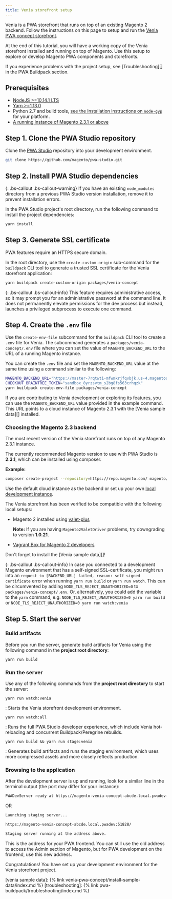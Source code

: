 ```yaml
---
title: Venia storefront setup
---
```


Venia is a PWA storefront that runs on top of an existing Magento 2 backend.
Follow the instructions on this page to setup and run the [Venia PWA concept storefront][].

At the end of this tutorial, you will have a working copy of the Venia storefront installed and running on top of Magento.
Use this setup to explore or develop Magento PWA components and storefronts.

If you experience problems with the project setup, see [Troubleshooting][] in the PWA Buildpack section.

## Prerequisites

-   [NodeJS >=10.14.1 LTS](https://nodejs.org/en/)
-   [Yarn >=1.13.0](https://yarnpkg.com)
-   Python 2.7 and build tools, [see the Installation instructions on `node-gyp`](https://github.com/nodejs/node-gyp#installation) for your platform.
-   [A running instance of Magento 2.3.1 or above](#choosing-the-magento-23-backend)

## Step 1. Clone the PWA Studio repository

Clone the [PWA Studio][] repository into your development environment.

``` sh
git clone https://github.com/magento/pwa-studio.git
```

## Step 2. Install PWA Studio dependencies

{: .bs-callout .bs-callout-warning}
If you have an existing `node_modules` directory from a previous PWA Studio version installation, remove it to prevent installation errors.

In the PWA Studio project's root directory, run the following command to install the project dependencies:

``` sh
yarn install
```

## Step 3. Generate SSL certificate

PWA features require an HTTPS secure domain.

In the root directory, use the `create-custom-origin` sub-command for the `buildpack` CLI tool to generate a trusted SSL certificate for the Venia storefront application:

```sh
yarn buildpack create-custom-origin packages/venia-concept
```

{: .bs-callout .bs-callout-info}
This feature requires administrative access, so
it may prompt you for an administrative password at the command line.
It does not permanently elevate permissions for the dev process but instead, launches a privileged subprocess to execute one command.

## Step 4. Create the `.env` file

Use the `create-env-file` subcommand for the `buildpack` CLI tool to create a `.env` file for Venia.
The subcommand generates a `packages/venia-concept/.env` file where you can set the value of `MAGENTO_BACKEND_URL` to the URL of a running Magento instance.

You can create the `.env` file and set the `MAGENTO_BACKEND_URL` value at the same time using a command similar to the following:

```sh
MAGENTO_BACKEND_URL="https://master-7rqtwti-mfwmkrjfqvbjk.us-4.magentosite.cloud/"
CHECKOUT_BRAINTREE_TOKEN="sandbox_8yrzsvtm_s2bg8fs563crhqzk"
yarn buildpack create-env-file packages/venia-concept
```

If you are contributing to Venia development or exploring its features, you can use the `MAGENTO_BACKEND_URL` value provided in the example command.
This URL points to a cloud instance of Magento 2.3.1 with the [Venia sample data][] installed.

### Choosing the Magento 2.3 backend

The most recent version of the Venia storefront runs on top of any Magento 2.3.1 instance.

The currently recommended Magento version to use with PWA Studio is **2.3.1**, which can be installed using composer.

**Example:**

```sh
composer create-project --repository=https://repo.magento.com/ magento/project-community-edition:2.3.1 [destination directory]
```

Use the default cloud instance as the backend or set up your own [local development instance][].

The Venia storefront has been verified to be compatible with the following local setups:

-   Magento 2 installed using [valet-plus][]

    **Note:** If you are having `Magento2ValetDriver` problems, try downgrading to version **1.0.21**.

-   [Vagrant Box for Magento 2 developers][]

Don't forget to install the [Venia sample data][]!

{: .bs-callout .bs-callout-info}
In case you connected to a development Magento environment that has a self-signed SSL-certificate, you might run into an `request to [BACKEND_URL] failed, reason: self signed certificate` error when running `yarn run build` or `yarn run watch`.
This can be circumvented by adding `NODE_TLS_REJECT_UNAUTHORIZED=0` to `packages/venia-concept/.env`.
Or, alternatively, you could add the variable to the `yarn` command, e.g. `NODE_TLS_REJECT_UNAUTHORIZED=0 yarn run build` or `NODE_TLS_REJECT_UNAUTHORIZED=0 yarn run watch:venia`

## Step 5. Start the server

### Build artifacts

Before you run the server, generate build artifacts for Venia using the following command in the **project root directory**:

`yarn run build`

### Run the server

Use any of the following commands from the **project root directory** to start the server:

`yarn run watch:venia`

: Starts the Venia storefront development environment.

`yarn run watch:all`

: Runs the full PWA Studio developer experience, which include Venia hot-reloading and concurrent Buildpack/Peregrine rebuilds.

`yarn run build && yarn run stage:venia`

: Generates build artifacts and runs the staging environment, which uses more compressed assets and more closely reflects production.

### Browsing to the application

After the development server is up and running, look for a similar line in the terminal output (the port may differ for your instance):

``` sh
PWADevServer ready at https://magento-venia-concept-abcde.local.pwadev:8001
```

OR

``` sh
Launching staging server...

https://magento-venia-concept-abcde.local.pwadev:51828/

Staging server running at the address above.
```

This is the address for your PWA frontend.
You can still use the old address to access the Admin section of Magento, but
for PWA development on the frontend, use this new address.

Congratulations! You have set up your development environment for the Venia storefront project.

[venia sample data]: {% link venia-pwa-concept/install-sample-data/index.md %}
[troubleshooting]: {% link pwa-buildpack/troubleshooting/index.md %}

[venia pwa concept storefront]: https://github.com/magento/pwa-studio/tree/master/packages/venia-concept
[vagrant box for magento 2 developers]: https://github.com/paliarush/magento2-vagrant-for-developers
[pwa studio]: https://github.com/magento/pwa-studio
[local development instance]: https://devdocs.magento.com/guides/v2.3/install-gde/bk-install-guide.html
[valet-plus]: https://github.com/weprovide/valet-plus
